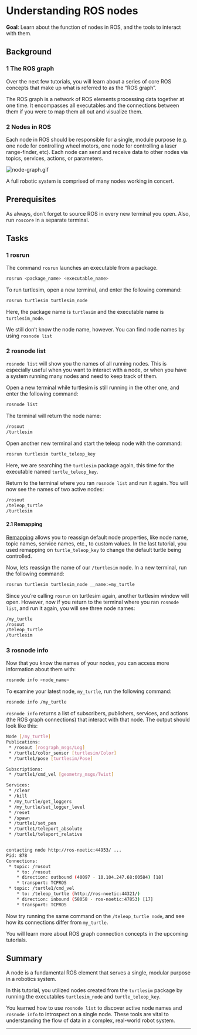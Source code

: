 # Understanding ROS nodes

**Goal**: Learn about the function of nodes in ROS, and the tools to interact with them.

## Background

### 1 The ROS graph

Over the next few tutorials, you will learn about a series of core ROS concepts that make up what is referred to as the “ROS graph”.

The ROS graph is a network of ROS elements processing data together at one time. It encompasses all executables and the connections between them if you were to map them all out and visualize them.

### 2 Nodes in ROS

Each node in ROS should be responsible for a single, module purpose (e.g. one node for controlling wheel motors, one node for controlling a laser range-finder, etc). Each node can send and receive data to other nodes via topics, services, actions, or parameters.

![node-graph.gif](./Additional_Sections/node-graph.gif)

A full robotic system is comprised of many nodes working in concert.

## Prerequisites

As always, don’t forget to source ROS in every new terminal you open. Also, run `roscore` in a
separate terminal.

## Tasks

### 1 rosrun

The command `rosrun` launches an executable from a package.

```bash
rosrun <package_name> <executable_name>
```

To run turtlesim, open a new terminal, and enter the following command:

```bash
rosrun turtlesim turtlesim_node
```

Here, the package name is `turtlesim` and the executable name is `turtlesim_node`.

We still don’t know the node name, however. You can find node names by using `rosnode list`

### 2 rosnode list

`rosnode list` will show you the names of all running nodes. This is especially useful when you want to interact with a node, or when you have a system running many nodes and need to keep track of them.

Open a new terminal while turtlesim is still running in the other one, and enter the following command:

```bash
rosnode list
```

The terminal will return the node name:

```bash
/rosout
/turtlesim
```

Open another new terminal and start the teleop node with the command:

```bash
rosrun turtlesim turtle_teleop_key
```

Here, we are searching the `turtlesim` package again, this time for the executable named `turtle_teleop_key`.

Return to the terminal where you ran `rosnode list` and run it again. You will now see the names of two active nodes:

```bash
/rosout
/teleop_turtle
/turtlesim
```

#### 2.1 Remapping

[Remapping](http://wiki.ros.org/Remapping%20Arguments) allows you to reassign default node properties, like node name, topic names, service names, etc., to custom values. In the last tutorial, you used remapping on `turtle_teleop_key` to change the default turtle being controlled.

Now, lets reassign the name of our `/turtlesim` node. In a new terminal, run the following command:

```bash
rosrun turtlesim turtlesim_node __name:=my_turtle
```

Since you’re calling `rosrun` on turtlesim again, another turtlesim window will open. However, now if you return to the terminal where you ran `rosnode list`, and run it again, you will see three node names:

```bash
/my_turtle
/rosout
/teleop_turtle
/turtlesim
```

### 3 rosnode info

Now that you know the names of your nodes, you can access more information about them with:

```bash
rosnode info <node_name>
```

To examine your latest node, `my_turtle`, run the following command:

```bash
rosnode info /my_turtle
```

`rosnode info` returns a list of subscribers, publishers, services, and actions (the ROS graph connections) that interact with that node. The output should look like this:

```bash
Node [/my_turtle]
Publications: 
 * /rosout [rosgraph_msgs/Log]
 * /turtle1/color_sensor [turtlesim/Color]
 * /turtle1/pose [turtlesim/Pose]

Subscriptions: 
 * /turtle1/cmd_vel [geometry_msgs/Twist]

Services: 
 * /clear
 * /kill
 * /my_turtle/get_loggers
 * /my_turtle/set_logger_level
 * /reset
 * /spawn
 * /turtle1/set_pen
 * /turtle1/teleport_absolute
 * /turtle1/teleport_relative


contacting node http://ros-noetic:44953/ ...
Pid: 878
Connections:
 * topic: /rosout
    * to: /rosout
    * direction: outbound (40097 - 10.104.247.68:60584) [18]
    * transport: TCPROS
 * topic: /turtle1/cmd_vel
    * to: /teleop_turtle (http://ros-noetic:44321/)
    * direction: inbound (58058 - ros-noetic:47853) [17]
    * transport: TCPROS
```

Now try running the same command on the `/teleop_turtle node`, and see how its connections differ from `my_turtle`.

You will learn more about ROS graph connection concepts in the upcoming tutorials.

## Summary

A node is a fundamental ROS element that serves a single, modular purpose in a robotics system.

In this tutorial, you utilized nodes created from the `turtlesim` package by running the executables `turtlesim_node` and `turtle_teleop_key`.

You learned how to use `rosnode list` to discover active node names and `rosnode info` to introspect on a single node. These tools are vital to understanding the flow of data in a complex, real-world robot system.

---